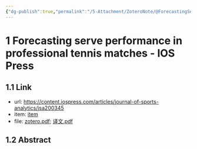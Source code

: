 ```yaml
---
{"dg-publish":true,"permalink":"/5-Attachment/ZoteroNote/@ForecastingServe/","title":"Forecasting serve performance in professional tennis matches - IOS Press"}
---
```


# 1 Forecasting serve performance in professional tennis matches - IOS Press
## 1.1 Link
- url: https://content.iospress.com/articles/journal-of-sports-analytics/jsa200345
- item: [item](zotero://select/library/items/DH5ZCA8A)
- file: [zotero.pdf](zotero://open-pdf/library/items/Q4ZDRW8X); [译文.pdf](zotero://open-pdf/library/items/J2VPEIT6)
## 1.2 Abstract
